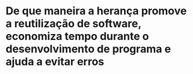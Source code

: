 # De que maneira a herança promove a reutilização de software, economiza tempo durante o desenvolvimento de programa e ajuda a evitar erros
